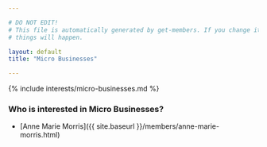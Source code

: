 ```yaml
---

# DO NOT EDIT!
# This file is automatically generated by get-members. If you change it, bad
# things will happen.

layout: default
title: "Micro Businesses"

---
```


{% include interests/micro-businesses.md %}

### Who is interested in Micro Businesses?


* [Anne Marie Morris]({{ site.baseurl }}/members/anne-marie-morris.html)
